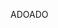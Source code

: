 <span data-ttu-id="4c0f7-101">ADO</span><span class="sxs-lookup"><span data-stu-id="4c0f7-101">ADO</span></span>